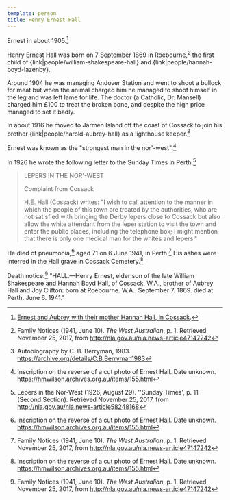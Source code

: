 ```yaml
---
template: person
title: Henry Ernest Hall
---
```


Ernest in about 1905.[^ErnestAubreyHannah]

Henry Ernest Hall was born on 7 September 1869 in Roebourne,[^HEHDeathNotice]
the first child of {link|people/william-shakespeare-hall} and {link|people/hannah-boyd-lazenby}.

Around 1904 he was managing Andover Station and went to shoot a bullock for meat
but when the animal charged him he managed to shoot himself in the leg and was left lame for life.
The doctor (a Catholic, Dr. Mansell) charged him £100 to treat the broken bone,
and despite the high price managed to set it badly.

In about 1916 he moved to Jarmen Island off the coast of Cossack
to join his brother {link|people/harold-aubrey-hall} as a lighthouse keeper.[^Connie1983]

Ernest was known as the "strongest man in the nor'-west".[^ErnestHallInscription]

In 1926 he wrote the following letter to the Sunday Times in Perth:[^Lepers1926]

> LEPERS IN THE NOR'-WEST
>
> Complaint from Cossack
>
> H.E. Hall (Cossack) writes:
> "I wish to call attention to the manner in which the people of this town are treated by the authorities,
> who are not satisfied with bringing the Derby lepers close to Cossack but also allow the white attendant from the leper
> station to visit the town and enter the public places, including the telephone box;
> I might mention that there is only one medical man for the whites and lepers."

He died of pneumonia,[^ErnestHallInscription] aged 71 on 6 June 1941, in Perth.[^HEHDeathNotice]
His ashes were interred in the Hall grave in Cossack Cemetery.[^ErnestHallInscription]

Death notice:[^HEHDeathNotice]
"HALL.—Henry Ernest, elder son of the late William Shakespeare and Hannah Boyd Hall, of Cossack, W.A.,
brother of Aubrey Hall and Joy Clifton: born at Roebourne. W.A.. September 7. 1869. died at Perth. June 6. 1941."

[^ErnestAubreyHannah]:
	[Ernest and Aubrey with their mother Hannah Hall, in Cossack](../items/152.html).

[^HEHDeathNotice]:
	Family Notices (1941, June 10). *The West Australian*, p. 1.
	Retrieved November 25, 2017, from http://nla.gov.au/nla.news-article47147242

[^ErnestHallInscription]:
	Inscription on the reverse of a cut photo of Ernest Hall. Date unknown.
	https://hmwilson.archives.org.au/items/155.html

[^Lepers1926]:
	Lepers in the Nor-West (1926, August 29). ''Sunday Times', p. 11 (Second Section).
	Retrieved November 25, 2017, from http://nla.gov.au/nla.news-article58248168

[^Connie1983]: Autobiography by C. B. Berryman, 1983. https://archive.org/details/C.B.Berryman1983

[^ErnestHall1934]:
	https://archive.org/details/ErnestHall1934
